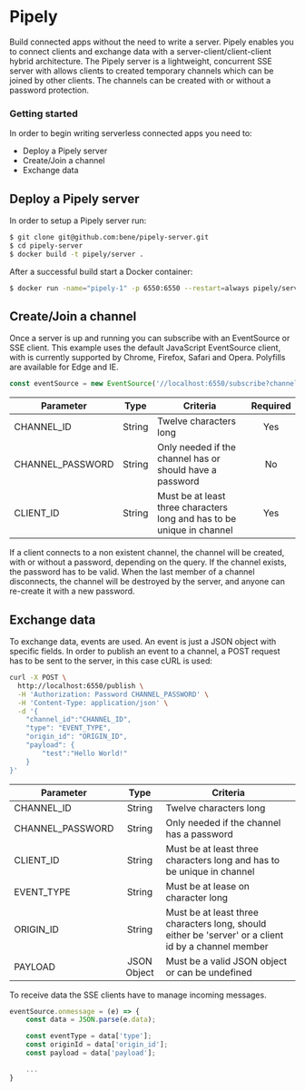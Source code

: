 # Pipely

Build connected apps without the need to write a server. Pipely enables you to connect clients and exchange data with a server-client/client-client hybrid architecture.
The Pipely server is a lightweight, concurrent SSE server with allows clients to created temporary channels which can be joined by other clients. The channels can be created with or without a password protection.

### Getting started

In order to begin writing serverless connected apps you need to:
- Deploy a Pipely server
- Create/Join a channel
- Exchange data

## Deploy a Pipely server

In order to setup a Pipely server run:
```sh
$ git clone git@github.com:bene/pipely-server.git
$ cd pipely-server
$ docker build -t pipely/server .
```
After a successful build start a Docker container:
```sh
$ docker run -name="pipely-1" -p 6550:6550 --restart=always pipely/server
```

## Create/Join a channel

Once a server is up and running you can subscribe with an EventSource or SSE client. This example uses the default JavaScript EventSource client, with is currently supported by Chrome, Firefox, Safari and Opera. Polyfills are available for Edge and IE.
```javascript
const eventSource = new EventSource('//localhost:6550/subscribe?channelId=CHANNEL_ID&clientId=CLIENT_ID&password=CHANNEL_PASSWORD')
```
| Parameter        | Type        | Criteria                                                                                             | Required |
| ---------------- |:-----------:| ---------------------------------------------------------------------------------------------------- |:--------:|
| CHANNEL_ID       | String      | Twelve characters long                                                                               | Yes      |
| CHANNEL_PASSWORD | String      | Only needed if the channel has or should have a password                                             | No       |
| CLIENT_ID        | String      | Must be at least three characters long and has to be unique in channel                               | Yes      |

If a client connects to a non existent channel, the channel will be created, with or without a password, depending on the query. If the channel exists, the password has to be valid. When the last member of a channel disconnects, the channel will be destroyed by the server, and anyone can re-create it with a new password.

## Exchange data
To exchange data, events are used. An event is just a JSON object with specific fields. In order to publish an event to a channel, a POST request has to be sent to the server, in this case cURL is used:
```sh
curl -X POST \
  http://localhost:6550/publish \
  -H 'Authorization: Password CHANNEL_PASSWORD' \
  -H 'Content-Type: application/json' \
  -d '{
	"channel_id":"CHANNEL_ID",
	"type": "EVENT_TYPE",
	"origin_id": "ORIGIN_ID",
	"payload": {
		"test":"Hello World!"
	}
}'
```
| Parameter        | Type        | Criteria                                                                                             |
| ---------------- |:-----------:| ---------------------------------------------------------------------------------------------------- |
| CHANNEL_ID       | String      | Twelve characters long                                                                               |
| CHANNEL_PASSWORD | String      | Only needed if the channel has a password                                                            |
| CLIENT_ID        | String      | Must be at least three characters long and has to be unique in channel                               |
| EVENT_TYPE       | String      | Must be at lease on character long                                                                   |
| ORIGIN_ID        | String      | Must be at least three characters long, should either be 'server' or a client id by a channel member |
| PAYLOAD          | JSON Object | Must be a valid JSON object or can be undefined                                                      |

To receive data the SSE clients have to manage incoming messages.
```javascript
eventSource.onmessage = (e) => {
	const data = JSON.parse(e.data);

    const eventType = data['type'];
    const originId = data['origin_id'];
    const payload = data['payload'];

    ...
}

```